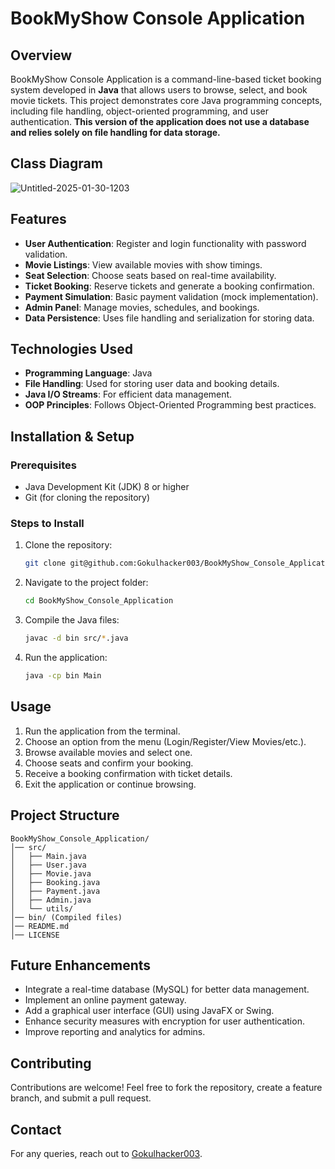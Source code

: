# BookMyShow Console Application

## Overview
BookMyShow Console Application is a command-line-based ticket booking system developed in **Java** that allows users to browse, select, and book movie tickets. This project demonstrates core Java programming concepts, including file handling, object-oriented programming, and user authentication. **This version of the application does not use a database and relies solely on file handling for data storage.**

## Class Diagram
![Untitled-2025-01-30-1203](https://github.com/user-attachments/assets/cc75b63d-f89f-4310-8149-06e0e30a9b49)


## Features
- **User Authentication**: Register and login functionality with password validation.
- **Movie Listings**: View available movies with show timings.
- **Seat Selection**: Choose seats based on real-time availability.
- **Ticket Booking**: Reserve tickets and generate a booking confirmation.
- **Payment Simulation**: Basic payment validation (mock implementation).
- **Admin Panel**: Manage movies, schedules, and bookings.
- **Data Persistence**: Uses file handling and serialization for storing data.

## Technologies Used
- **Programming Language**: Java
- **File Handling**: Used for storing user data and booking details.
- **Java I/O Streams**: For efficient data management.
- **OOP Principles**: Follows Object-Oriented Programming best practices.

## Installation & Setup
### Prerequisites
- Java Development Kit (JDK) 8 or higher
- Git (for cloning the repository)

### Steps to Install
1. Clone the repository:
   ```sh
   git clone git@github.com:Gokulhacker003/BookMyShow_Console_Application.git
   ```
2. Navigate to the project folder:
   ```sh
   cd BookMyShow_Console_Application
   ```
3. Compile the Java files:
   ```sh
   javac -d bin src/*.java
   ```
4. Run the application:
   ```sh
   java -cp bin Main
   ```

## Usage
1. Run the application from the terminal.
2. Choose an option from the menu (Login/Register/View Movies/etc.).
3. Browse available movies and select one.
4. Choose seats and confirm your booking.
5. Receive a booking confirmation with ticket details.
6. Exit the application or continue browsing.

## Project Structure
```
BookMyShow_Console_Application/
│── src/
│   ├── Main.java
│   ├── User.java
│   ├── Movie.java
│   ├── Booking.java
│   ├── Payment.java
│   ├── Admin.java
│   └── utils/
│── bin/ (Compiled files)
│── README.md
│── LICENSE
```

## Future Enhancements
- Integrate a real-time database (MySQL) for better data management.
- Implement an online payment gateway.
- Add a graphical user interface (GUI) using JavaFX or Swing.
- Enhance security measures with encryption for user authentication.
- Improve reporting and analytics for admins.

## Contributing
Contributions are welcome! Feel free to fork the repository, create a feature branch, and submit a pull request.

## Contact
For any queries, reach out to [Gokulhacker003](https://github.com/Gokulhacker003).

